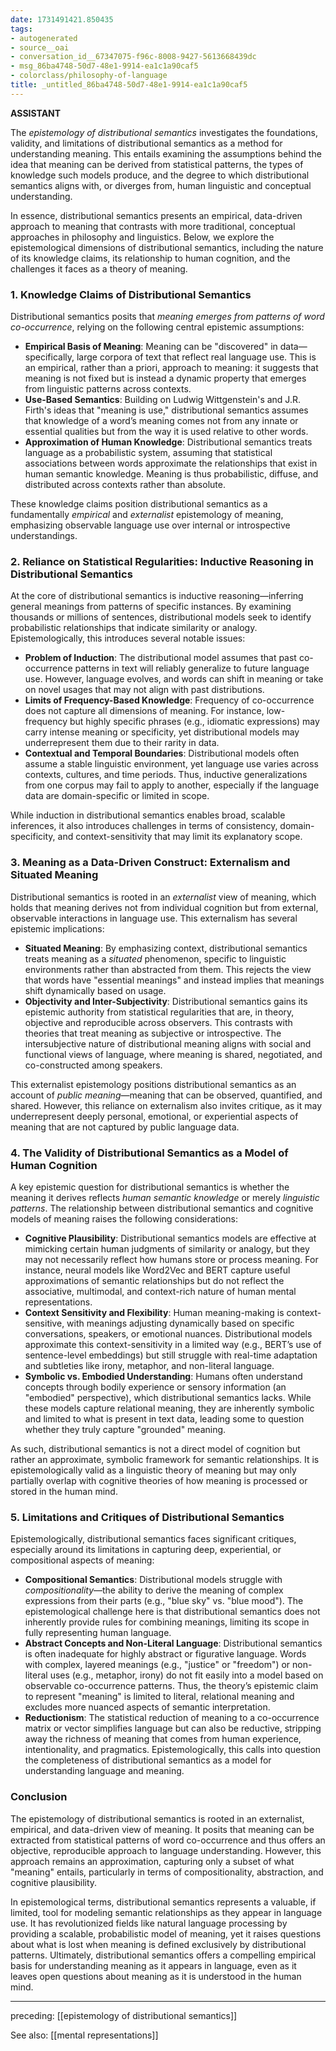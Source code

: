 ```yaml
---
date: 1731491421.850435
tags:
- autogenerated
- source__oai
- conversation_id__67347075-f96c-8008-9427-5613668439dc
- msg_86ba4748-50d7-48e1-9914-ea1c1a90caf5
- colorclass/philosophy-of-language
title: _untitled_86ba4748-50d7-48e1-9914-ea1c1a90caf5
---
```


**ASSISTANT**

The *epistemology of distributional semantics* investigates the foundations, validity, and limitations of distributional semantics as a method for understanding meaning. This entails examining the assumptions behind the idea that meaning can be derived from statistical patterns, the types of knowledge such models produce, and the degree to which distributional semantics aligns with, or diverges from, human linguistic and conceptual understanding. 

In essence, distributional semantics presents an empirical, data-driven approach to meaning that contrasts with more traditional, conceptual approaches in philosophy and linguistics. Below, we explore the epistemological dimensions of distributional semantics, including the nature of its knowledge claims, its relationship to human cognition, and the challenges it faces as a theory of meaning.

### 1. **Knowledge Claims of Distributional Semantics**
   Distributional semantics posits that *meaning emerges from patterns of word co-occurrence*, relying on the following central epistemic assumptions:

   - **Empirical Basis of Meaning**: Meaning can be "discovered" in data—specifically, large corpora of text that reflect real language use. This is an empirical, rather than a priori, approach to meaning: it suggests that meaning is not fixed but is instead a dynamic property that emerges from linguistic patterns across contexts.
   - **Use-Based Semantics**: Building on Ludwig Wittgenstein's and J.R. Firth's ideas that "meaning is use," distributional semantics assumes that knowledge of a word’s meaning comes not from any innate or essential qualities but from the way it is used relative to other words. 
   - **Approximation of Human Knowledge**: Distributional semantics treats language as a probabilistic system, assuming that statistical associations between words approximate the relationships that exist in human semantic knowledge. Meaning is thus probabilistic, diffuse, and distributed across contexts rather than absolute.

   These knowledge claims position distributional semantics as a fundamentally *empirical* and *externalist* epistemology of meaning, emphasizing observable language use over internal or introspective understandings.

### 2. **Reliance on Statistical Regularities: Inductive Reasoning in Distributional Semantics**
   At the core of distributional semantics is inductive reasoning—inferring general meanings from patterns of specific instances. By examining thousands or millions of sentences, distributional models seek to identify probabilistic relationships that indicate similarity or analogy. Epistemologically, this introduces several notable issues:

   - **Problem of Induction**: The distributional model assumes that past co-occurrence patterns in text will reliably generalize to future language use. However, language evolves, and words can shift in meaning or take on novel usages that may not align with past distributions.
   - **Limits of Frequency-Based Knowledge**: Frequency of co-occurrence does not capture all dimensions of meaning. For instance, low-frequency but highly specific phrases (e.g., idiomatic expressions) may carry intense meaning or specificity, yet distributional models may underrepresent them due to their rarity in data.
   - **Contextual and Temporal Boundaries**: Distributional models often assume a stable linguistic environment, yet language use varies across contexts, cultures, and time periods. Thus, inductive generalizations from one corpus may fail to apply to another, especially if the language data are domain-specific or limited in scope.

   While induction in distributional semantics enables broad, scalable inferences, it also introduces challenges in terms of consistency, domain-specificity, and context-sensitivity that may limit its explanatory scope.

### 3. **Meaning as a Data-Driven Construct: Externalism and Situated Meaning**
   Distributional semantics is rooted in an *externalist* view of meaning, which holds that meaning derives not from individual cognition but from external, observable interactions in language use. This externalism has several epistemic implications:

   - **Situated Meaning**: By emphasizing context, distributional semantics treats meaning as a *situated* phenomenon, specific to linguistic environments rather than abstracted from them. This rejects the view that words have "essential meanings" and instead implies that meanings shift dynamically based on usage.
   - **Objectivity and Inter-Subjectivity**: Distributional semantics gains its epistemic authority from statistical regularities that are, in theory, objective and reproducible across observers. This contrasts with theories that treat meaning as subjective or introspective. The intersubjective nature of distributional meaning aligns with social and functional views of language, where meaning is shared, negotiated, and co-constructed among speakers.

   This externalist epistemology positions distributional semantics as an account of *public meaning*—meaning that can be observed, quantified, and shared. However, this reliance on externalism also invites critique, as it may underrepresent deeply personal, emotional, or experiential aspects of meaning that are not captured by public language data.

### 4. **The Validity of Distributional Semantics as a Model of Human Cognition**
   A key epistemic question for distributional semantics is whether the meaning it derives reflects *human semantic knowledge* or merely *linguistic patterns*. The relationship between distributional semantics and cognitive models of meaning raises the following considerations:

   - **Cognitive Plausibility**: Distributional semantics models are effective at mimicking certain human judgments of similarity or analogy, but they may not necessarily reflect how humans store or process meaning. For instance, neural models like Word2Vec and BERT capture useful approximations of semantic relationships but do not reflect the associative, multimodal, and context-rich nature of human mental representations.
   - **Context Sensitivity and Flexibility**: Human meaning-making is context-sensitive, with meanings adjusting dynamically based on specific conversations, speakers, or emotional nuances. Distributional models approximate this context-sensitivity in a limited way (e.g., BERT’s use of sentence-level embeddings) but still struggle with real-time adaptation and subtleties like irony, metaphor, and non-literal language.
   - **Symbolic vs. Embodied Understanding**: Humans often understand concepts through bodily experience or sensory information (an "embodied" perspective), which distributional semantics lacks. While these models capture relational meaning, they are inherently symbolic and limited to what is present in text data, leading some to question whether they truly capture "grounded" meaning.

   As such, distributional semantics is not a direct model of cognition but rather an approximate, symbolic framework for semantic relationships. It is epistemologically valid as a linguistic theory of meaning but may only partially overlap with cognitive theories of how meaning is processed or stored in the human mind.

### 5. **Limitations and Critiques of Distributional Semantics**
   Epistemologically, distributional semantics faces significant critiques, especially around its limitations in capturing deep, experiential, or compositional aspects of meaning:

   - **Compositional Semantics**: Distributional models struggle with *compositionality*—the ability to derive the meaning of complex expressions from their parts (e.g., "blue sky" vs. "blue mood"). The epistemological challenge here is that distributional semantics does not inherently provide rules for combining meanings, limiting its scope in fully representing human language.
   - **Abstract Concepts and Non-Literal Language**: Distributional semantics is often inadequate for highly abstract or figurative language. Words with complex, layered meanings (e.g., "justice" or "freedom") or non-literal uses (e.g., metaphor, irony) do not fit easily into a model based on observable co-occurrence patterns. Thus, the theory’s epistemic claim to represent "meaning" is limited to literal, relational meaning and excludes more nuanced aspects of semantic interpretation.
   - **Reductionism**: The statistical reduction of meaning to a co-occurrence matrix or vector simplifies language but can also be reductive, stripping away the richness of meaning that comes from human experience, intentionality, and pragmatics. Epistemologically, this calls into question the completeness of distributional semantics as a model for understanding language and meaning.

### **Conclusion**
The epistemology of distributional semantics is rooted in an externalist, empirical, and data-driven view of meaning. It posits that meaning can be extracted from statistical patterns of word co-occurrence and thus offers an objective, reproducible approach to language understanding. However, this approach remains an approximation, capturing only a subset of what "meaning" entails, particularly in terms of compositionality, abstraction, and cognitive plausibility.

In epistemological terms, distributional semantics represents a valuable, if limited, tool for modeling semantic relationships as they appear in language use. It has revolutionized fields like natural language processing by providing a scalable, probabilistic model of meaning, yet it raises questions about what is lost when meaning is defined exclusively by distributional patterns. Ultimately, distributional semantics offers a compelling empirical basis for understanding meaning as it appears in language, even as it leaves open questions about meaning as it is understood in the human mind.


---

preceding: [[epistemology of distributional semantics]]

See also: [[mental representations]]